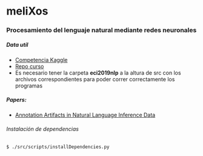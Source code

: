# meliXos
### Procesamiento del lenguaje natural mediante redes neuronales

##### Data util
- [Competencia Kaggle](https://www.kaggle.com/c/eci2019nlp)
- [Repo curso](https://github.com/germank/eci2019-nlp)
- Es necesario tener la carpeta **eci2019nlp** a la altura de src con los archivos correspondientes para poder correr correctamente los programas

##### Papers:
- [Annotation Artifacts in Natural Language Inference Data](https://www.aclweb.org/anthology/N18-2017)

###### Instalación de dependencias

```
$ ./src/scripts/installDependencies.py
```
